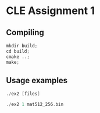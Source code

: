 # CLE Assignment 1 

## Compiling

```c
mkdir build;
cd build;
cmake ..;
make;
```

## Usage examples

```c
./ex2 [files]

./ex2 1 mat512_256.bin
```


